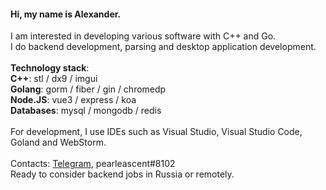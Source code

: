 #### Hi, my name is Alexander. 

I am interested in developing various software with C++ and Go.
<br>
I do backend development, parsing and desktop application development.
<br>
<br>
**Technology stack**: <br>
**C++**: stl / dx9 / imgui<br>
**Golang**: gorm / fiber / gin / chromedp <br>
**Node.JS**: vue3 / express / koa <br>
**Databases**: mysql / mongodb / redis<br>
<br>
For development, I use IDEs such as Visual Studio, Visual Studio Code, Goland and WebStorm.
<br>
<br>
Contacts: [Telegram](https://t.me/moneycollector), pearleascent#8102<br>
Ready to consider backend jobs in Russia or remotely.
